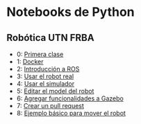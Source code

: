 # Notebooks de Python

## Robótica UTN FRBA

- 0: [Primera clase](00_primera_clase.ipynb)
- 1: [Docker](01_docker.ipynb)
- 2: [Introducción a ROS](02_intro_ros.ipynb)
- 3: [Usar el robot real](03_robot_real.ipynb)
- 4: [Usar el simulador](04_gazebo.ipynb)
- 5: [Editar el model del robot](05_urdf.ipynb)
- 6: [Agregar funcionalidades a Gazebo](06_plugins.ipynb)
- 7: [Crear un pull request](07_prs.ipynb)
- 8: [Ejemplo básico para mover el robot](08_rospy.ipynb)
